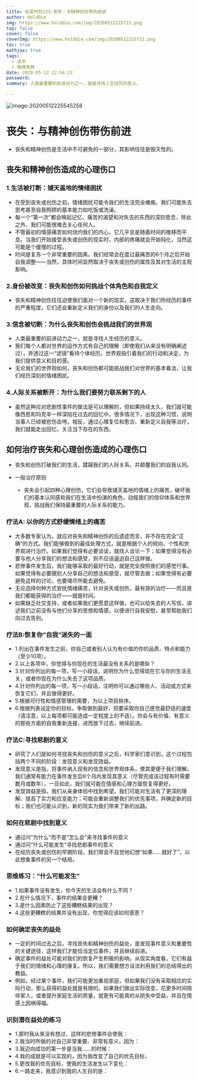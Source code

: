 ```yaml
---
title: 吼呆时刻133-丧失：与精神创伤带伤前进
author: HoldDie
img: https://www.holddie.com/img/20200512225721.png
top: false
cover: false
coverImg: https://www.holddie.com/img/20200512225721.png
toc: true
mathjax: true
tags:
  - 读书
  - 情绪急救
date: 2020-05-12 22:54:22
password:
summary: 人类最重要的前进动力之一，就是寻找人生经历的意义。

---
```


![image-20200512225545258](https://www.holddie.com/img/20200512225721.png)



# 丧失：与精神创伤带伤前进

- 丧失和精神创伤是生活中不可避免的一部分，其影响往往是毁灭性的。

## 丧失和精神创伤造成的心理伤口

### 1.生活被打断：铺天盖地的情绪困扰

- 在受到丧失或创伤之初，情绪困扰可能令我们的生活完全瘫痪。我们可能失去思考甚至自我照顾的基本能力如吃饭或洗澡。
- 每一个“第一次”都会唤起记忆、痛苦的渴望和对失去的东西的深刻思念，除此之外，我们可能很难去关心任何人。
- 不管最初的情感痛苦如何烧灼我们的内心，它几乎总是随着时间的推移而平息。当我们开始接受丧失或创伤的现实时，内部的疼痛就会开始钝化，当然这可能是个缓慢的过程。
- 时间是复苏一个非常重要的因素。我们经常会在度过最痛苦的6个月之后开始自我调整——当然，具体时间显然取决于丧失或创伤的属性及其对生活的主观影响。

### 2.身份被改变：丧失和创伤如何挑战个体角色和自我定义

- 丧失和精神创伤往往迫使我们面对一个新的现实，这取决于我们所经历的事件的严重程度，它们还会重新定义我们的身份以及我们的人生走向。

### 3.信念被切断：为什么丧失和创伤会挑战我们的世界观

- 人类最重要的前进动力之一，就是寻找人生经历的意义。
- 我们每个人都对世界的运作方式有自己的理解（即使我们从来没有明确阐述过），并透过这一“滤镜”看待个体经历。世界观指引着我们的行动和决定，为我们提供意义和目的感。
- 无论我们的世界观如何，丧失和创伤都可能挑战我们对世界的基本看法，让我们经历深刻的情绪困扰。

### 4.人际关系被断开：为什么我们要努力联系剩下的人

- 虽然这种应对悲剧性事件的做法是可以理解的，但如果持续太久，我们就可能像西恩和玛克辛一样深陷在过去的回忆中。很多情况下，出现这种习惯，说明当事人已经被悲伤击垮。相反，通过心理复位和愈合、重新定义自我等治疗，我们就能走出回忆，关注当下存在的东西。

## 如何治疗丧失和心理创伤造成的心理伤口

- 丧失和创伤打破我们的生活，蹂躏我们的人际关系，并颠覆我们的自我认同。
- 一般治疗原则

	- 丧失会引起四种心理创伤，它们会导致铺天盖地的情绪上的痛苦，破坏我们的基本认同感和我们在生活中扮演的角色，动摇我们的信仰体系和世界观，挑战我们保持最重要的人际关系的能力。


### 疗法A: 以你的方式舒缓情绪上的痛苦

- 大多数专家认为，就应对丧失和精神创伤的后遗症而言，并不存在完全“正确”的方式。我们能够做到的最佳处理方式，就是根据个人的倾向、个性和世界观进行治疗。如果我们觉得有必要谈谈，就找人谈论一下；如果觉得没有必要与他人分享我们的想法和感受，则不应该逼迫自己这样做。
- 悲惨事件发生后，我们能够采取的最好行动，就是完全按照我们的感觉行事。如果觉得有必要跟别人分享自己的想法和感受，就尽管去做；如果觉得有必要避免这样的讨论，也要竭尽所能去避免。
- 无论选择何种方式安抚情绪痛苦，针对丧失或创伤，最有效的治疗——而且是我们都能获得的治疗——就是时间。
- 如果缺乏社交支持，或者如果我们更愿意这样做，也可以给失去的人写信，讲述我们之前没有与他们分享的思想和情感，以便进行自我安慰，甚至帮助我们向过去告别。

### 疗法B:恢复你“自我”迷失的一面

- 1.列出在事件发生之前，你自己或者别人认为有价值的你的品质、特点和能力（至少10项）。
- 2.以上各项中，你觉得与你现在的生活最没有关系的是哪些？
- 3.针对你列出的每一项，写一小段话，说明你为什么觉得现在它与你的生活无关，或者你现在为什么失去了这项品质。
- 4.针对你列出的每一项，写一小段话，注明你可以通过哪些人、活动或方式来恢复它们，并且做得更好。
- 5.根据可行性和情感管理的需要，为以上项目排序。
- 6.根据列表设定你的目标，争取做到最好，但要采取你自己感觉最舒适的速度（请注意，以上每项都可能造成一定程度上的不适）。你会与有价值、有意义的那些方面的自我重新连接，进而放下过去，继续前进。

### 疗法C:寻找悲剧的意义

- 研究了人们是如何寻找丧失和创伤的意义之后，科学家们意识到，这个过程包括两个不同的阶段：发现意义和发现效益。
- 发现意义是指，将事件纳入现有的信念和世界观体系，使其更便于我们理解。我们通常有能力在事件发生后6个月内发现其意义（尽管完成该过程有时需要数月或数年），一旦如此，我们就可能在情感和心理方面恢复得更好。
- 发现效益是指，我们从亲身体验中找到希望。我们可能对生活有了更深的理解、提高了实力和应变能力；可能会重新调整我们的优先事项，并确定新的目标；我们也可能认识到，新的现实为我们带来了新的出路。

### 如何在悲剧中找到意义

- 通过问“为什么”而不是“怎么会”来寻找事件的意义
- 通过问“什么可能发生”寻找悲剧事件的意义
- 在经历丧失或创伤的早期阶段，我们常会不自觉地幻想“如果……就好了”，以此想象事件的另一个结局。

### 思维练习：“什么可能发生”

- 1.如果事件没有发生，你今天的生活会有什么不同？
- 2.在什么情况下，事件的结果会更糟？
- 3.是什么因素防止了这些糟糕结果的出现？
- 4.这些更糟糕的结果并没有出现，你觉得应该如何感恩？

### 如何确定丧失的益处

- 一定的时间过去之后，寻找丧失和精神创伤的益处，是发现事件意义和重要性的关键途径，这样我们才能恰当定位事件，并且继续前进。
- 确定事件的益处可能对我们的恢复产生积极的影响，从现实角度看，它们有益于我们的情绪和心理的康复。所以，我们需要想方设法利用我们的总结得出的教益。
- 例如，经过某个事件，我们可能更加重视家庭，但如果我们没有采取相应的实际行动，那么获得的益处就是有限的。如果我们做出实际改变，花更多时间陪伴家人，或者提升家庭生活的质量，就更有可能真的从损失中受益，并且在情感上因祸得福。

### 识别潜在益处的练习

- 1.那时我从来没有想过，这样的悲惨事件会使我：
- 2.我当时所做的对自己非常重要、非常有意义，因为：
- 3.我迈向成功的第一步是当我……的时候：
- 4.我的成就是可以实现的，因为我改变了自己的优先目标，
- 5.更改我的优先目标，使我的生活发生以下变化：
- 6.一路走来，我意识到我的人生目的是：